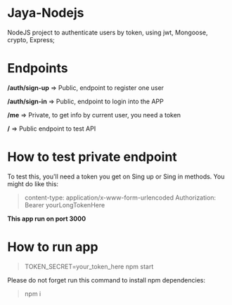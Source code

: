 # Jaya-Nodejs
NodeJS project to authenticate users by token, using jwt, Mongoose, crypto, Express; 

# Endpoints

**/auth/sign-up** => Public, endpoint to register one user

**/auth/sign-in** => Public, endpoint to login into the APP

**/me** => Private, to get info by current user, you need a token

**/** => Public endpoint to test API

# How to test private endpoint

To test this, you'll need a token you get on Sing up or Sing in methods. You might do like this:

> content-type: application/x-www-form-urlencoded
Authorization: Bearer yourLongTokenHere

**This app run on port 3000**

# How to run app

> TOKEN_SECRET=your_token_here npm start

Please do not forget run this command to install npm dependencies:

> npm i
